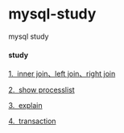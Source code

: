 # mysql-study
mysql study

#### study

[1.&nbsp; inner join、left join、right join](./join.md)

[2.&nbsp; show processlist](./show_processlist.md)

[3.&nbsp; explain](./explain.md)

[4.&nbsp; transaction](./transaction.md)
